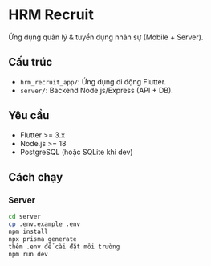 # HRM Recruit

Ứng dụng quản lý & tuyển dụng nhân sự (Mobile + Server).

## Cấu trúc
- `hrm_recruit_app/`: Ứng dụng di động Flutter.
- `server/`: Backend Node.js/Express (API + DB).

## Yêu cầu
- Flutter >= 3.x
- Node.js >= 18
- PostgreSQL (hoặc SQLite khi dev)

## Cách chạy

### Server
```bash
cd server
cp .env.example .env
npm install
npx prisma generate
thêm .env để cài đặt môi trường
npm run dev
